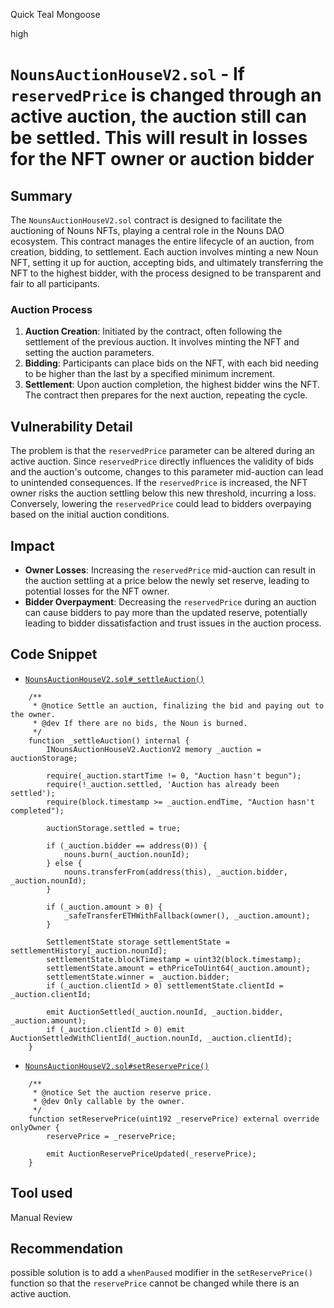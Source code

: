 Quick Teal Mongoose

high

# `NounsAuctionHouseV2.sol` - If `reservedPrice` is changed through an active auction, the auction still can be settled. This will result in losses for the NFT owner or auction bidder

## Summary
The `NounsAuctionHouseV2.sol` contract is designed to facilitate the auctioning of Nouns NFTs, playing a central role in the Nouns DAO ecosystem. This contract manages the entire lifecycle of an auction, from creation, bidding, to settlement. Each auction involves minting a new Noun NFT, setting it up for auction, accepting bids, and ultimately transferring the NFT to the highest bidder, with the process designed to be transparent and fair to all participants.

### Auction Process
1. **Auction Creation**: Initiated by the contract, often following the settlement of the previous auction. It involves minting the NFT and setting the auction parameters.
2. **Bidding**: Participants can place bids on the NFT, with each bid needing to be higher than the last by a specified minimum increment.
3. **Settlement**: Upon auction completion, the highest bidder wins the NFT. The contract then prepares for the next auction, repeating the cycle.

## Vulnerability Detail
The problem is that the `reservedPrice` parameter can be altered during an active auction. Since `reservedPrice` directly influences the validity of bids and the auction's outcome, changes to this parameter mid-auction can lead to unintended consequences. If the `reservedPrice` is increased, the NFT owner risks the auction settling below this new threshold, incurring a loss. Conversely, lowering the `reservedPrice` could lead to bidders overpaying based on the initial auction conditions.

## Impact
- **Owner Losses**: Increasing the `reservedPrice` mid-auction can result in the auction settling at a price below the newly set reserve, leading to potential losses for the NFT owner.
- **Bidder Overpayment**: Decreasing the `reservedPrice` during an auction can cause bidders to pay more than the updated reserve, potentially leading to bidder dissatisfaction and trust issues in the auction process.

## Code Snippet
- [`NounsAuctionHouseV2.sol#_settleAuction()`](https://github.com/sherlock-audit/2024-03-nouns-dao-2/blob/main/nouns-monorepo/packages/nouns-contracts/contracts/NounsAuctionHouseV2.sol#L272-L299)
```solidity
    /**
     * @notice Settle an auction, finalizing the bid and paying out to the owner.
     * @dev If there are no bids, the Noun is burned.
     */
    function _settleAuction() internal {
        INounsAuctionHouseV2.AuctionV2 memory _auction = auctionStorage;

        require(_auction.startTime != 0, "Auction hasn't begun");
        require(!_auction.settled, 'Auction has already been settled');
        require(block.timestamp >= _auction.endTime, "Auction hasn't completed");

        auctionStorage.settled = true;

        if (_auction.bidder == address(0)) {
            nouns.burn(_auction.nounId);
        } else {
            nouns.transferFrom(address(this), _auction.bidder, _auction.nounId);
        }

        if (_auction.amount > 0) {
            _safeTransferETHWithFallback(owner(), _auction.amount);
        }

        SettlementState storage settlementState = settlementHistory[_auction.nounId];
        settlementState.blockTimestamp = uint32(block.timestamp);
        settlementState.amount = ethPriceToUint64(_auction.amount);
        settlementState.winner = _auction.bidder;
        if (_auction.clientId > 0) settlementState.clientId = _auction.clientId;

        emit AuctionSettled(_auction.nounId, _auction.bidder, _auction.amount);
        if (_auction.clientId > 0) emit AuctionSettledWithClientId(_auction.nounId, _auction.clientId);
    }
```

- [`NounsAuctionHouseV2.sol#setReservePrice()`](https://github.com/sherlock-audit/2024-03-nouns-dao-2/blob/main/nouns-monorepo/packages/nouns-contracts/contracts/NounsAuctionHouseV2.sol#L219-L227)
```solidity
    /**
     * @notice Set the auction reserve price.
     * @dev Only callable by the owner.
     */
    function setReservePrice(uint192 _reservePrice) external override onlyOwner {
        reservePrice = _reservePrice;

        emit AuctionReservePriceUpdated(_reservePrice);
    }
```

## Tool used
Manual Review

## Recommendation
possible solution is to add a `whenPaused` modifier in the `setReservePrice()` function so that the `reservePrice` cannot be changed while there is an active auction.